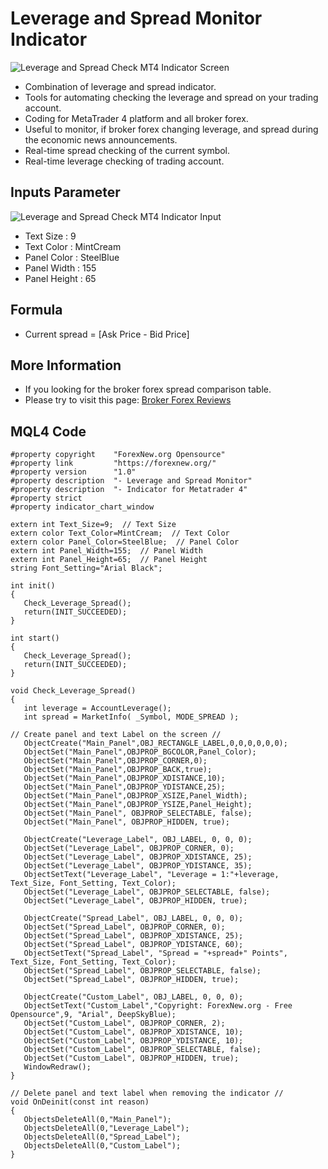 # Leverage and Spread Monitor Indicator
![Leverage and Spread Check MT4 Indicator Screen](https://forexnew.org/Download/check-leverage-spread-indicator.png)
- Combination of leverage and spread indicator.
- Tools for automating checking the leverage and spread on your trading account.
- Coding for MetaTrader 4 platform and all broker forex.
- Useful to monitor, if broker forex changing leverage, and spread during the economic news announcements.
- Real-time spread checking of the current symbol.
- Real-time leverage checking of trading account.
 
## Inputs Parameter
![Leverage and Spread Check MT4 Indicator Input](https://forexnew.org/Download/check-leverage-spread-input.png)
- Text Size : 9
- Text Color : MintCream
- Panel Color : SteelBlue
- Panel Width : 155
- Panel Height : 65

## Formula
- Current spread = [Ask Price - Bid Price]

## More Information
- If you looking for the broker forex spread comparison table.
- Please try to visit this page: [Broker Forex Reviews](https://forexnew.org/โบรกเกอร์-forex/)

## MQL4 Code

```
#property copyright    "ForexNew.org Opensource"
#property link         "https://forexnew.org/"
#property version      "1.0"
#property description  "- Leverage and Spread Monitor"
#property description  "- Indicator for Metatrader 4"
#property strict
#property indicator_chart_window

extern int Text_Size=9;  // Text Size
extern color Text_Color=MintCream;  // Text Color
extern color Panel_Color=SteelBlue;  // Panel Color
extern int Panel_Width=155;  // Panel Width
extern int Panel_Height=65;  // Panel Height
string Font_Setting="Arial Black";

int init()
{
   Check_Leverage_Spread();
   return(INIT_SUCCEEDED);
}

int start()
{
   Check_Leverage_Spread();
   return(INIT_SUCCEEDED);
}

void Check_Leverage_Spread()
{
   int leverage = AccountLeverage();
   int spread = MarketInfo( _Symbol, MODE_SPREAD );
   
// Create panel and text Label on the screen //
   ObjectCreate("Main_Panel",OBJ_RECTANGLE_LABEL,0,0,0,0,0,0);
   ObjectSet("Main_Panel",OBJPROP_BGCOLOR,Panel_Color);
   ObjectSet("Main_Panel",OBJPROP_CORNER,0);
   ObjectSet("Main_Panel",OBJPROP_BACK,true);
   ObjectSet("Main_Panel",OBJPROP_XDISTANCE,10);
   ObjectSet("Main_Panel",OBJPROP_YDISTANCE,25);
   ObjectSet("Main_Panel",OBJPROP_XSIZE,Panel_Width);
   ObjectSet("Main_Panel",OBJPROP_YSIZE,Panel_Height);
   ObjectSet("Main_Panel", OBJPROP_SELECTABLE, false);
   ObjectSet("Main_Panel", OBJPROP_HIDDEN, true);
   
   ObjectCreate("Leverage_Label", OBJ_LABEL, 0, 0, 0);
   ObjectSet("Leverage_Label", OBJPROP_CORNER, 0);
   ObjectSet("Leverage_Label", OBJPROP_XDISTANCE, 25);
   ObjectSet("Leverage_Label", OBJPROP_YDISTANCE, 35);
   ObjectSetText("Leverage_Label", "Leverage = 1:"+leverage, Text_Size, Font_Setting, Text_Color);
   ObjectSet("Leverage_Label", OBJPROP_SELECTABLE, false);
   ObjectSet("Leverage_Label", OBJPROP_HIDDEN, true);
         
   ObjectCreate("Spread_Label", OBJ_LABEL, 0, 0, 0);
   ObjectSet("Spread_Label", OBJPROP_CORNER, 0);
   ObjectSet("Spread_Label", OBJPROP_XDISTANCE, 25);
   ObjectSet("Spread_Label", OBJPROP_YDISTANCE, 60);
   ObjectSetText("Spread_Label", "Spread = "+spread+" Points", Text_Size, Font_Setting, Text_Color);
   ObjectSet("Spread_Label", OBJPROP_SELECTABLE, false);
   ObjectSet("Spread_Label", OBJPROP_HIDDEN, true);
   
   ObjectCreate("Custom_Label", OBJ_LABEL, 0, 0, 0);
   ObjectSetText("Custom_Label","Copyright: ForexNew.org - Free Opensource",9, "Arial", DeepSkyBlue);
   ObjectSet("Custom_Label", OBJPROP_CORNER, 2);
   ObjectSet("Custom_Label", OBJPROP_XDISTANCE, 10);
   ObjectSet("Custom_Label", OBJPROP_YDISTANCE, 10);
   ObjectSet("Custom_Label", OBJPROP_SELECTABLE, false);
   ObjectSet("Custom_Label", OBJPROP_HIDDEN, true);
   WindowRedraw();
}

// Delete panel and text label when removing the indicator //
void OnDeinit(const int reason)
{
   ObjectsDeleteAll(0,"Main_Panel");
   ObjectsDeleteAll(0,"Leverage_Label");
   ObjectsDeleteAll(0,"Spread_Label");
   ObjectsDeleteAll(0,"Custom_Label");
}
```
